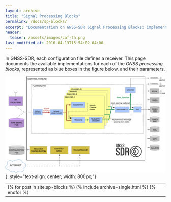 ```yaml
---
layout: archive
title: "Signal Processing Blocks"
permalink: /docs/sp-blocks/
excerpt: "Documentation on GNSS-SDR Signal Processing Blocks: implementations and their configuration."
header:
  teaser: /assets/images/caf-th.png
last_modified_at: 2016-04-13T15:54:02-04:00
---
```


In GNSS-SDR, each configuration file defines a receiver. This page documents the available implementations for each of the _GNSS processing blocks_, represented as blue boxes in the figure below, and their parameters.

<img src="https://raw.githubusercontent.com/gnss-sdr/gnss-sdr/master/docs/doxygen/images/GeneralBlockDiagram.png" alt="General Block Diagram" usemap="#sp-map">
{: style="text-align: center; width: 800px;"}


<map name="sp-map" id="Diagram-sp-map">
 <area alt="Signal source" title="Signal source" href="{{ "/docs/sp-blocks/signal-source/" | absolute_url }}" shape="rect" coords="140,146,190,179" style="outline:none;" target="_self" />
 <area alt="Signal Conditioner" title="Signal Conditioner" href="{{ "/docs/sp-blocks/signal-conditioner/" | absolute_url }}" shape="rect" coords="200,149,278,177" style="outline:none;" target="_self" />
 <area alt="Acquisition" title="Acquisition" href="{{ "/docs/sp-blocks/acquisition/" | absolute_url }}" shape="rect" coords="316,112,386,142" style="outline:none;" target="_self" />
 <area alt="Tracking" title="Tracking" href="{{ "/docs/sp-blocks/tracking/" | absolute_url }}" shape="rect" coords="314,186,385,216" style="outline:none;" target="_self" />
 <area alt="Telemetry Decoder" title="Telemetry Decoder" href="{{ "/docs/sp-blocks/telemetry-decoder/" | absolute_url }}" shape="rect" coords="403,186,471,216" style="outline:none;" target="_self" />
 <area alt="Channels" title="Channels" href="{{ "/docs/sp-blocks/channels/" | absolute_url }}" shape="rect" coords="282,55,362,100" style="outline:none;" target="_self" />
 <area alt="Observables" title="Observables" href="{{ "/docs/sp-blocks/observables/" | absolute_url }}" shape="rect" coords="527,135,602,164" style="outline:none;" target="_self" />
 <area alt="PVT" title="PVT" href="{{ "/docs/sp-blocks/pvt/" | absolute_url }}" shape="rect" coords="618,134,667,163" style="outline:none;" target="_self" />
 <area shape="rect" coords="798,495,800,497" alt="Block Diagram" style="outline:none;" title="Image Map" href="{{ "/docs/sp-blocks/" | absolute_url }}" />
</map>



<html> <body> <table> <tr> <td id="forcetable">  
{% for post in site.sp-blocks %}
  {% include archive-single.html %}
{% endfor %}
</td> </tr> </table> </body> </html>


<link rel="prerender" href="{{ "/docs/sp-blocks/signal-source/" | absolute_url }}">
<link rel="prerender" href="{{ "/docs/sp-blocks/signal-conditioner/" | absolute_url }}">
<link rel="prerender" href="{{ "/docs/sp-blocks/channels/" | absolute_url }}">
<link rel="prerender" href="{{ "/docs/sp-blocks/acquisition/" | absolute_url }}">
<link rel="prerender" href="{{ "/docs/sp-blocks/tracking/" | absolute_url }}">
<link rel="prerender" href="{{ "/docs/sp-blocks/telemetry-decoder/" | absolute_url }}">
<link rel="prerender" href="{{ "/docs/sp-blocks/observables/" | absolute_url }}">
<link rel="prerender" href="{{ "/docs/sp-blocks/pvt/" | absolute_url }}">
